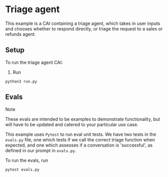 # Triage agent

This example is a CAI containing a triage agent, which takes in user inputs and chooses whether to respond directly, or triage the request
to a sales or refunds agent.

## Setup

To run the triage agent CAI:

1. Run

```shell
python3 run.py
```

## Evals

> [!NOTE]
> These evals are intended to be examples to demonstrate functionality, but will have to be updated and catered to your particular use case.

This example uses `Pytest` to run eval unit tests. We have two tests in the `evals.py` file, one which
tests if we call the correct triage function when expected, and one which assesses if a conversation
is 'successful', as defined in our prompt in `evals.py`.

To run the evals, run

```shell
pytest evals.py
```
